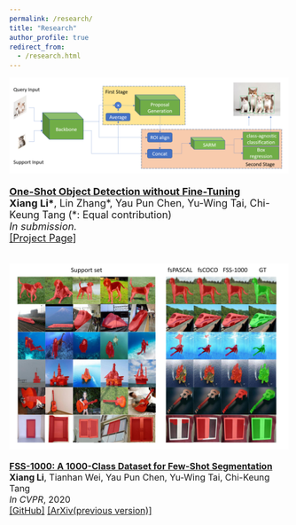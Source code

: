 ```yaml
---
permalink: /research/
title: "Research"
author_profile: true
redirect_from: 
  - /research.html
---
```




<div class="publication media" style="font-size:18px;">
  <img src="\images\papers\oneshot\overview.png"
     alt="Figure in Oneshot paper"
     class="publogo img-fluid float-left rounded g"  a=""
     />

  <div class="media-body">
    <p><strong><a href="https://ryanxli.github.io/oneshot">
    One-Shot Object Detection without Fine-Tuning</a></strong>
    <!-- <span class="badge badge-danger">New!</span> -->
    <br>
    <b>Xiang Li*</b>, Lin Zhang*, Yau Pun Chen, Yu-Wing Tai, Chi-Keung Tang (*: Equal contribution) <br>
    <em>In submission.</em> <br>
    <span class="links">
    <a href="https://ryanxli.github.io/oneshot">[Project Page]</a>
    </span> </p>
  </div>
</div>


<br>


<div class="publication media" style="font-size:16px;">
<img src="\images\papers\fss\result.jpg"
     alt="Figure in FSS paper"
     class="publogo img-fluid float-left rounded g"  a=""
     />

  <div class="media-body">
    <p><strong><a href="https://arxiv.org/abs/1907.12347">
    FSS-1000: A 1000-Class Dataset for Few-Shot Segmentation</a></strong>
    <!-- <span class="badge badge-danger">New!</span> -->
    <br>
    <b>Xiang Li</b>, Tianhan Wei, Yau Pun Chen, Yu-Wing Tai, Chi-Keung Tang <br>
    <em>In CVPR</em>, 2020 <br>
    <span class="links">
    <a href="https://github.com/HKUSTCV/FSS-1000">[GitHub]</a>
    <a href="https://arxiv.org/abs/1907.12347">[ArXiv(previous version)]</a>
    </span> </p>
  </div>
</div>





